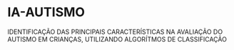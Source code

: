 # IA-AUTISMO
IDENTIFICAÇÃO DAS PRINCIPAIS CARACTERÍSTICAS NA AVALIAÇÃO DO AUTISMO EM CRIANÇAS, UTILIZANDO ALGORÍTMOS DE CLASSIFICAÇÃO
